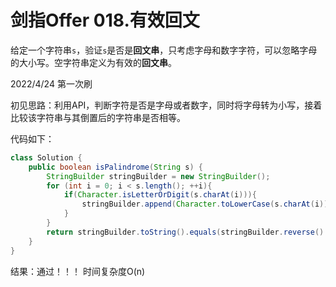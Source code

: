 # 剑指Offer 018.有效回文

给定一个字符串`s`，验证`s`是否是**回文串**，只考虑字母和数字字符，可以忽略字母的大小写。空字符串定义为有效的**回文串**。

2022/4/24 第一次刷

初见思路：利用API，判断字符是否是字母或者数字，同时将字母转为小写，接着比较该字符串与其倒置后的字符串是否相等。

代码如下：

```java
class Solution {
    public boolean isPalindrome(String s) {
        StringBuilder stringBuilder = new StringBuilder();
        for (int i = 0; i < s.length(); ++i){
            if(Character.isLetterOrDigit(s.charAt(i))){
                stringBuilder.append(Character.toLowerCase(s.charAt(i)));
            }
        }
        return stringBuilder.toString().equals(stringBuilder.reverse().toString());
    }
}
```

结果：通过！！！ 时间复杂度O(n)

